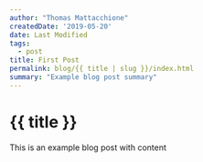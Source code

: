 ```yaml
---
author: "Thomas Mattacchione"
createdDate: '2019-05-20'
date: Last Modified
tags:
  - post
title: First Post
permalink: blog/{{ title | slug }}/index.html
summary: "Example blog post summary"
---
```


# {{ title }}

This is an example blog post with content
